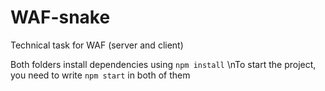 # WAF-snake
Technical task for WAF (server and client)

Both folders install dependencies using `npm install`
\nTo start the project, you need to write `npm start` in both of them
